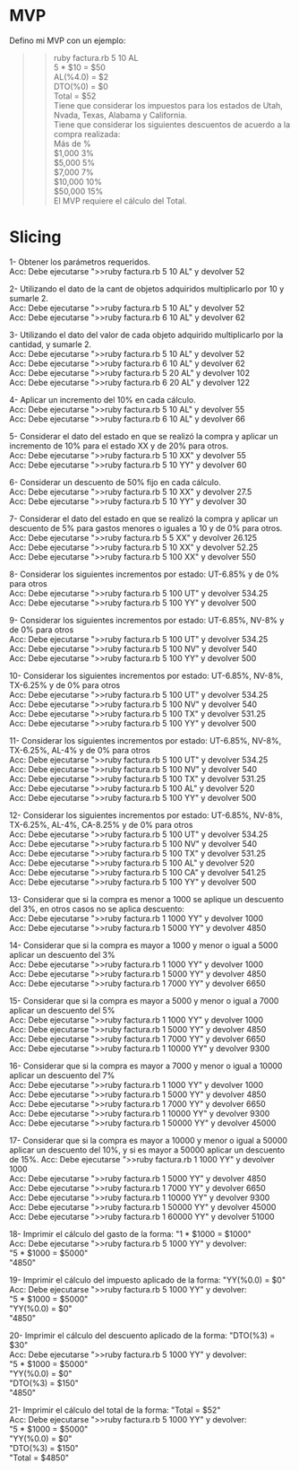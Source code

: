 # MVP
Defino mi MVP con un ejemplo:  
>> ruby factura.rb 5 10 AL  
5 * $10 = $50  
AL(%4.0) = $2  
DTO(%0) = $0  
Total = $52  
Tiene que considerar los impuestos para los estados de Utah, Nvada, Texas, Alabama y California.  
Tiene que considerar los siguientes descuentos de acuerdo a la compra realizada:  
Más de  %  
$1,000  3%  
$5,000  5%  
$7,000  7%  
$10,000 10%  
$50,000 15%  
El MVP requiere el cálculo del Total.  
  
# Slicing  
1- Obtener los parámetros requeridos.   
Acc: Debe ejecutarse ">>ruby factura.rb 5 10 AL" y devolver 52  
  
2- Utilizando el dato de la cant de objetos adquiridos multiplicarlo por 10 y sumarle 2.  
Acc: Debe ejecutarse ">>ruby factura.rb 5 10 AL" y devolver 52  
Acc: Debe ejecutarse ">>ruby factura.rb 6 10 AL" y devolver 62  
  
3- Utilizando el dato del valor de cada objeto adquirido multiplicarlo por la cantidad, y sumarle 2.  
Acc: Debe ejecutarse ">>ruby factura.rb 5 10 AL" y devolver 52  
Acc: Debe ejecutarse ">>ruby factura.rb 6 10 AL" y devolver 62  
Acc: Debe ejecutarse ">>ruby factura.rb 5 20 AL" y devolver 102  
Acc: Debe ejecutarse ">>ruby factura.rb 6 20 AL" y devolver 122  
  
4- Aplicar un incremento del 10% en cada cálculo.  
Acc: Debe ejecutarse ">>ruby factura.rb 5 10 AL" y devolver 55  
Acc: Debe ejecutarse ">>ruby factura.rb 6 10 AL" y devolver 66  
  
5- Considerar el dato del estado en que se realizó la compra y aplicar un incremento de 10% para el estado XX y de 20% para otros.  
Acc: Debe ejecutarse ">>ruby factura.rb 5 10 XX" y devolver 55  
Acc: Debe ejecutarse ">>ruby factura.rb 5 10 YY" y devolver 60  
  
6- Considerar un descuento de 50% fijo en cada cálculo.  
Acc: Debe ejecutarse ">>ruby factura.rb 5 10 XX" y devolver 27.5  
Acc: Debe ejecutarse ">>ruby factura.rb 5 10 YY" y devolver 30  
  
7- Considerar el dato del estado en que se realizó la compra y aplicar un descuento de 5% para gastos menores o iguales a 10 y de 0% para otros.  
Acc: Debe ejecutarse ">>ruby factura.rb 5 5 XX" y devolver 26.125  
Acc: Debe ejecutarse ">>ruby factura.rb 5 10 XX" y devolver 52.25  
Acc: Debe ejecutarse ">>ruby factura.rb 5 100 XX" y devolver 550  
  
8- Considerar los siguientes incrementos por estado: UT-6.85% y de 0% para otros  
Acc: Debe ejecutarse ">>ruby factura.rb 5 100 UT" y devolver 534.25  
Acc: Debe ejecutarse ">>ruby factura.rb 5 100 YY" y devolver 500  
  
9- Considerar los siguientes incrementos por estado: UT-6.85%, NV-8% y de 0% para otros  
Acc: Debe ejecutarse ">>ruby factura.rb 5 100 UT" y devolver 534.25  
Acc: Debe ejecutarse ">>ruby factura.rb 5 100 NV" y devolver 540  
Acc: Debe ejecutarse ">>ruby factura.rb 5 100 YY" y devolver 500  
  
10- Considerar los siguientes incrementos por estado: UT-6.85%, NV-8%, TX-6.25% y de 0% para otros  
Acc: Debe ejecutarse ">>ruby factura.rb 5 100 UT" y devolver 534.25  
Acc: Debe ejecutarse ">>ruby factura.rb 5 100 NV" y devolver 540  
Acc: Debe ejecutarse ">>ruby factura.rb 5 100 TX" y devolver 531.25  
Acc: Debe ejecutarse ">>ruby factura.rb 5 100 YY" y devolver 500  
  
11- Considerar los siguientes incrementos por estado: UT-6.85%, NV-8%, TX-6.25%, AL-4% y de 0% para otros  
Acc: Debe ejecutarse ">>ruby factura.rb 5 100 UT" y devolver 534.25  
Acc: Debe ejecutarse ">>ruby factura.rb 5 100 NV" y devolver 540  
Acc: Debe ejecutarse ">>ruby factura.rb 5 100 TX" y devolver 531.25  
Acc: Debe ejecutarse ">>ruby factura.rb 5 100 AL" y devolver 520  
Acc: Debe ejecutarse ">>ruby factura.rb 5 100 YY" y devolver 500  
  
12- Considerar los siguientes incrementos por estado: UT-6.85%, NV-8%, TX-6.25%, AL-4%, CA-8.25% y de 0% para otros  
Acc: Debe ejecutarse ">>ruby factura.rb 5 100 UT" y devolver 534.25  
Acc: Debe ejecutarse ">>ruby factura.rb 5 100 NV" y devolver 540  
Acc: Debe ejecutarse ">>ruby factura.rb 5 100 TX" y devolver 531.25  
Acc: Debe ejecutarse ">>ruby factura.rb 5 100 AL" y devolver 520  
Acc: Debe ejecutarse ">>ruby factura.rb 5 100 CA" y devolver 541.25  
Acc: Debe ejecutarse ">>ruby factura.rb 5 100 YY" y devolver 500  
  
13- Considerar que si la compra es menor a 1000 se aplique un descuento del 3%, en otros casos no se aplica descuento:  
Acc: Debe ejecutarse ">>ruby factura.rb 1 1000 YY" y devolver 1000  
Acc: Debe ejecutarse ">>ruby factura.rb 1 5000 YY" y devolver 4850 
  
14- Considerar que si la compra es mayor a 1000 y menor o igual a 5000 aplicar un descuento del 3%  
Acc: Debe ejecutarse ">>ruby factura.rb 1 1000 YY" y devolver 1000  
Acc: Debe ejecutarse ">>ruby factura.rb 1 5000 YY" y devolver 4850  
Acc: Debe ejecutarse ">>ruby factura.rb 1 7000 YY" y devolver 6650   
  
15- Considerar que si la compra es mayor a 5000 y menor o igual a 7000 aplicar un descuento del 5%  
Acc: Debe ejecutarse ">>ruby factura.rb 1 1000 YY" y devolver 1000  
Acc: Debe ejecutarse ">>ruby factura.rb 1 5000 YY" y devolver 4850  
Acc: Debe ejecutarse ">>ruby factura.rb 1 7000 YY" y devolver 6650  
Acc: Debe ejecutarse ">>ruby factura.rb 1 10000 YY" y devolver 9300 
  
16- Considerar que si la compra es mayor a 7000 y menor o igual a 10000 aplicar un descuento del 7%  
Acc: Debe ejecutarse ">>ruby factura.rb 1 1000 YY" y devolver 1000  
Acc: Debe ejecutarse ">>ruby factura.rb 1 5000 YY" y devolver 4850  
Acc: Debe ejecutarse ">>ruby factura.rb 1 7000 YY" y devolver 6650  
Acc: Debe ejecutarse ">>ruby factura.rb 1 10000 YY" y devolver 9300  
Acc: Debe ejecutarse ">>ruby factura.rb 1 50000 YY" y devolver 45000  
  
17- Considerar que si la compra es mayor a 10000 y menor o igual a 50000 aplicar un descuento del 10%, y si es mayor a 50000 aplicar un descuento de 15%.
Acc: Debe ejecutarse ">>ruby factura.rb 1 1000 YY" y devolver 1000  
Acc: Debe ejecutarse ">>ruby factura.rb 1 5000 YY" y devolver 4850  
Acc: Debe ejecutarse ">>ruby factura.rb 1 7000 YY" y devolver 6650  
Acc: Debe ejecutarse ">>ruby factura.rb 1 10000 YY" y devolver 9300  
Acc: Debe ejecutarse ">>ruby factura.rb 1 50000 YY" y devolver 45000  
Acc: Debe ejecutarse ">>ruby factura.rb 1 60000 YY" y devolver 51000  

18- Imprimir el cálculo del gasto de la forma: "1 * $1000 = $1000"  
Acc: Debe ejecutarse ">>ruby factura.rb 5 1000 YY" y devolver:  
"5 * $1000 = $5000"  
"4850"  
  
19- Imprimir el cálculo del impuesto aplicado de la forma: "YY(%0.0) = $0"  
Acc: Debe ejecutarse ">>ruby factura.rb 5 1000 YY" y devolver:  
"5 * $1000 = $5000"  
"YY(%0.0) = $0"  
"4850"  
  
20- Imprimir el cálculo del descuento aplicado de la forma: "DTO(%3) = $30"  
Acc: Debe ejecutarse ">>ruby factura.rb 5 1000 YY" y devolver:  
"5 * $1000 = $5000"  
"YY(%0.0) = $0"  
"DTO(%3) = $150"  
"4850"  

21- Imprimir el cálculo del total de la forma: "Total = $52"  
Acc: Debe ejecutarse ">>ruby factura.rb 5 1000 YY" y devolver:  
"5 * $1000 = $5000"  
"YY(%0.0) = $0"  
"DTO(%3) = $150"  
"Total = $4850"  





